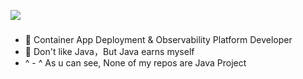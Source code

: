 <!--
**kgpp34/kgpp34** is a ✨ _special_ ✨ repository because its `README.md` (this file) appears on your GitHub profile.

Here are some ideas to get you started:

- 🔭 I’m currently working on ...
- 🌱 I’m currently learning ...
- 👯 I’m looking to collaborate on ...
- 🤔 I’m looking for help with ...
- 💬 Ask me about ...
- 📫 How to reach me: ...
- 😄 Pronouns: ...
- ⚡ Fun fact: ...
-->

![](https://github-readme-stats.vercel.app/api?username=kgpp34)

### 
- 🔭 Container App Deployment & Observability Platform Developer
- 🌱 Don't like Java，But Java earns myself
- ^ - ^ As u can see, None of my repos are Java Project

